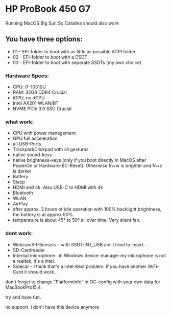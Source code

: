 # HP ProBook 450 G7

Running MacOS Big Sur.
So Catalina should also work

## You have three options:
 - 01 - EFI-folder to boot with as little as possible ACPI folder
 - 02 - EFI-folder to boot with a DSDT
 - 03 - EFI-folder to boot with separate SSDTs (my own choice)

### Hardware Specs:
- CPU: i7-10510U
- RAM: 32GB DDR4 Crucial
- iGPU, no dGPU
- Intel AX201 WLAN/BT
- NVME PCIe 3.0 SSD Crucial


### what work:
- CPU with power management
- GPU full acceleration
- all USB-Ports
- Trackpad/Clickpad with all gestures
- native sound-keys
- native brightness-keys (only if you boot directly in MacOS after PowerOn or Hardware-EC-Reset). Otherwise fn+w is brighter and fn+c is darker
- Battery
- Sleep
- HDMI and 4k. Also USB-C to HDMI with 4k
- Bluetooth
- WLAN
- AirPlay
- after approx. 3 hours of idle operation with 100% backlight brightness, the battery is at approx 50%.
- temperature is about 45° to 50° all over time. Very silent fan.


### dont work:
- Webcam/IR-Sensors - with SSDT-INT_USB.aml I tried to insert..
- SD-Cardreader
- internal microphone.. in Windows device-manager my microphone is not a realtek, it's a intel.
- Sidecar - I think that's a Intel-Kext problem. If you have another WiFi-Card it should work.


don't forget to change "PlatformInfo" in OC-config with your own data for MacBookPro15,4.


try and have fun.

no supoort, i don't have this device anymore